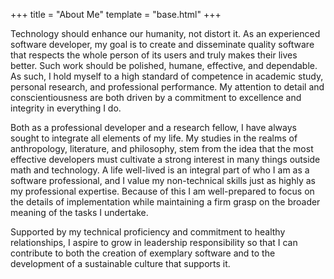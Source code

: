 +++
title = "About Me"
template = "base.html"
+++

Technology should enhance our humanity, not distort it. As an experienced software developer, my goal is to create and disseminate quality software that respects the whole person of its users and truly makes their lives better. Such work should be polished, humane, effective, and dependable. As such, I hold myself to a high standard of competence in academic study, personal research, and professional performance. My attention to detail and conscientiousness are both driven by a commitment to excellence and integrity in everything I do.

Both as a professional developer and a research fellow, I have always sought to integrate all elements of my life. My studies in the realms of anthropology, literature, and philosophy, stem from the idea that the most effective developers must cultivate a strong interest in many things outside math and technology. A life well-lived is an integral part of who I am as a software professional, and I value my non-technical skills just as highly as my professional expertise. Because of this I am well-prepared to focus on the details of implementation while maintaining a firm grasp on the broader meaning of the tasks I undertake.

Supported by my technical proficiency and commitment to healthy relationships, I aspire to grow in leadership responsibility so that I can contribute to both the creation of exemplary software and to the development of a sustainable culture that supports it.